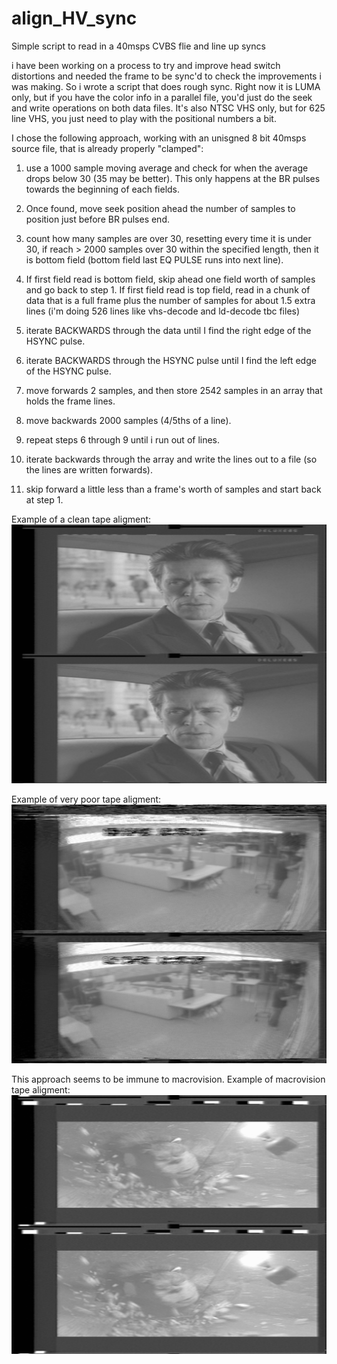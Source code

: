 # align_HV_sync
Simple script to read in a 40msps CVBS flie and line up syncs

i have been working on a process to try and improve head switch distortions and needed the frame to be sync'd to check the improvements i was making.  So i wrote a script that does rough sync. Right now it is LUMA only, but if you have the color info in a parallel file, you'd just do the seek and write operations on both data files. It's also NTSC VHS only, but for 625 line VHS, you just need to play with the positional numbers a bit. 

I chose the following approach, working with an unisgned 8 bit 40msps source file, that is already properly "clamped":

1. use a 1000 sample moving average and check for when the average drops below 30 (35 may be better). This only happens at the BR pulses towards the beginning of each fields. 

2. Once found, move seek position ahead the number of samples to position just before BR pulses end.

3. count how many samples are over 30, resetting every time it is under 30, if reach > 2000 samples over 30 within the specified length, then it is bottom field (bottom field last EQ PULSE runs into next line).

4. If first field read is bottom field, skip ahead one field worth of samples and go back to step 1. If first field read is top field, read in a chunk of data that is a full frame plus the number of samples for about 1.5 extra lines (i'm doing 526 lines like vhs-decode and ld-decode tbc files)

6. iterate BACKWARDS through the data until I find the right edge of the HSYNC pulse.

7. iterate BACKWARDS through the HSYNC pulse until I find the left edge of the HSYNC pulse.

8.  move forwards 2 samples, and then store 2542 samples in an array that holds the frame lines.

9.  move backwards 2000 samples (4/5ths of a line).

10. repeat steps 6 through 9 until i run out of lines.

11. iterate backwards through the array and write the lines out to a file (so the lines are written forwards).

12. skip forward a little less than a frame's worth of samples and start back at step 1.


Example of a clean tape aligment:
![pic1](https://raw.githubusercontent.com/tandersn/GNRC-Flowgraphs/main/z_images/aligned_out_3.png)

Example of very poor tape aligment:
![pic1](https://raw.githubusercontent.com/tandersn/GNRC-Flowgraphs/main/z_images/aligned_out_20.png)

This approach seems to be immune to macrovision. Example of macrovision tape aligment:
![pic1](https://raw.githubusercontent.com/tandersn/GNRC-Flowgraphs/main/z_images/aligned_out_69.png)



